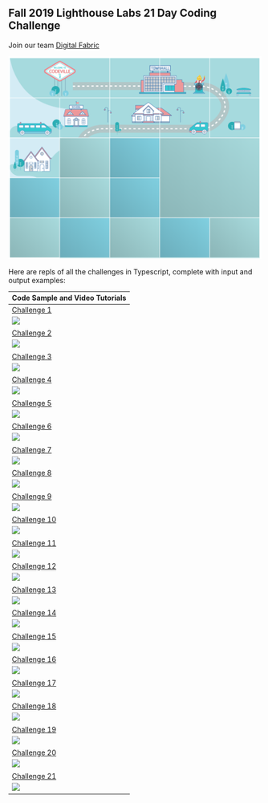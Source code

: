 ## Fall 2019 Lighthouse Labs 21 Day Coding Challenge ##

Join our team [Digital Fabric](https://coding-challenge.lighthouselabs.ca/teams/join/digital-fabric)

![](https://raw.githubusercontent.com/digitaIfabric/21daycodingchallenge/master/image.png)

Here are repls of all the challenges in Typescript, complete with input and output examples:

| Code Sample and Video Tutorials | 
| ------------- |
| [Challenge 1](https://repl.it/@digitalfabric/challenge1) |
| [![](https://img.youtube.com/vi/4b825sXVejI/0.jpg)](https://www.youtube.com/watch?v=4b825sXVejI) | 
| [Challenge 2](https://repl.it/@digitalfabric/challenge2) |
| [![](https://img.youtube.com/vi/sjeOVVitgs4/0.jpg)](https://www.youtube.com/watch?v=sjeOVVitgs4) |
| [Challenge 3](https://repl.it/@digitalfabric/challenge3) |
| [![](https://img.youtube.com/vi/cdr-geKFt6Q/0.jpg)](https://www.youtube.com/watch?v=cdr-geKFt6Q) |
| [Challenge 4](https://repl.it/@digitalfabric/challenge4) |
| [![](https://img.youtube.com/vi/SfIPAAS290E/0.jpg)](https://www.youtube.com/watch?v=SfIPAAS290E) |
| [Challenge 5](https://repl.it/@digitalfabric/challenge5) |
| [![](https://img.youtube.com/vi/G6jNEJR6l_s/0.jpg)](https://www.youtube.com/watch?v=G6jNEJR6l_s) |
| [Challenge 6](https://repl.it/@digitalfabric/challenge6) |
| [![](https://img.youtube.com/vi/EB1146OK82w/0.jpg)](https://www.youtube.com/watch?v=EB1146OK82w) |
| [Challenge 7](https://repl.it/@digitalfabric/challenge7) |
| [![](https://img.youtube.com/vi/TwImdLmGvpI/0.jpg)](https://www.youtube.com/watch?v=TwImdLmGvpI) | 
| [Challenge 8](https://repl.it/@digitalfabric/challenge8) |
| [![](https://img.youtube.com/vi/R-mvC8NaOqY/0.jpg)](https://www.youtube.com/watch?v=R-mvC8NaOqY) |
| [Challenge 9](https://repl.it/@digitalfabric/challenge9) |
| [![](https://img.youtube.com/vi/7U0jYYcU43Q/0.jpg)](https://www.youtube.com/watch?v=7U0jYYcU43Q) |
| [Challenge 10](https://repl.it/@digitalfabric/challenge10) |
| [![](https://img.youtube.com/vi/_OHSd62QXHc/0.jpg)](https://www.youtube.com/watch?v=_OHSd62QXHc) |
| [Challenge 11](https://repl.it/@digitalfabric/challenge11) |
| [![](https://img.youtube.com/vi/lcn2pZMRn7s/0.jpg)](https://www.youtube.com/watch?v=lcn2pZMRn7s) |
| [Challenge 12](https://repl.it/@digitalfabric/challenge12) |
| [![](https://img.youtube.com/vi/CW5wFmTT590/0.jpg)](https://www.youtube.com/watch?v=CW5wFmTT590&list=PLlKjWcFcCj4ReNjGTCqTt891AIqzywSKd) |
| [Challenge 13](https://repl.it/@digitalfabric/challenge13) |
| [![](https://img.youtube.com/vi/CW5wFmTT590/0.jpg)](https://www.youtube.com/watch?v=CW5wFmTT590&list=PLlKjWcFcCj4ReNjGTCqTt891AIqzywSKd) |
| [Challenge 14](https://repl.it/@digitalfabric/challenge14) |
| [![](https://img.youtube.com/vi/CW5wFmTT590/0.jpg)](https://www.youtube.com/watch?v=CW5wFmTT590&list=PLlKjWcFcCj4ReNjGTCqTt891AIqzywSKd) |
| [Challenge 15](https://repl.it/@digitalfabric/challenge15) |
| [![](https://img.youtube.com/vi/CW5wFmTT590/0.jpg)](https://www.youtube.com/watch?v=CW5wFmTT590&list=PLlKjWcFcCj4ReNjGTCqTt891AIqzywSKd) |
| [Challenge 16](https://repl.it/@digitalfabric/challenge16) |
| [![](https://img.youtube.com/vi/CW5wFmTT590/0.jpg)](https://www.youtube.com/watch?v=CW5wFmTT590&list=PLlKjWcFcCj4ReNjGTCqTt891AIqzywSKd) |
| [Challenge 17](https://repl.it/@digitalfabric/challenge17) |
| [![](https://img.youtube.com/vi/CW5wFmTT590/0.jpg)](https://www.youtube.com/watch?v=CW5wFmTT590&list=PLlKjWcFcCj4ReNjGTCqTt891AIqzywSKd) |
| [Challenge 18](https://repl.it/@digitalfabric/challenge18) |
| [![](https://img.youtube.com/vi/CW5wFmTT590/0.jpg)](https://www.youtube.com/watch?v=CW5wFmTT590&list=PLlKjWcFcCj4ReNjGTCqTt891AIqzywSKd) |
| [Challenge 19](https://repl.it/@digitalfabric/challenge19) |
| [![](https://img.youtube.com/vi/CW5wFmTT590/0.jpg)](https://www.youtube.com/watch?v=CW5wFmTT590&list=PLlKjWcFcCj4ReNjGTCqTt891AIqzywSKd) |
| [Challenge 20](https://repl.it/@digitalfabric/challenge20) |
| [![](https://img.youtube.com/vi/CW5wFmTT590/0.jpg)](https://www.youtube.com/watch?v=CW5wFmTT590&list=PLlKjWcFcCj4ReNjGTCqTt891AIqzywSKd) |
| [Challenge 21](https://repl.it/@digitalfabric/challenge21) |
| [![](https://img.youtube.com/vi/CW5wFmTT590/0.jpg)](https://www.youtube.com/watch?v=CW5wFmTT590&list=PLlKjWcFcCj4ReNjGTCqTt891AIqzywSKd) |
